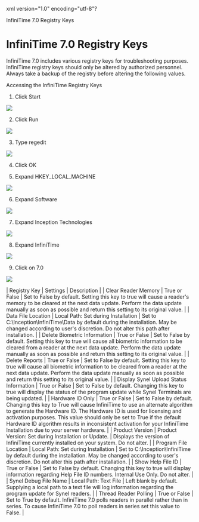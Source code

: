 xml version="1.0" encoding="utf-8"?





InfiniTime 7.0 Registry Keys




# InfiniTime 7.0 Registry Keys

InfiniTime 7.0 includes various registry keys for troubleshooting purposes. InfiniTime registry keys should only be altered by authorized personnel. Always take a backup of the registry before altering the following values.

Accessing the InfiniTime Registry Keys

1. Click Start

![](/img/image-404.png)

2. Click Run

![](/img/image-404.png)

3. Type regedit

![](/img/image-404.png)

4. Click OK

5. Expand HKEY\_LOCAL\_MACHINE

![](/img/image-404.png)

6. Expand Software

![](/img/image-404.png)

7. Expand Inception Technologies

![](/img/image-404.png)

8. Expand InfiniTime

![](/img/image-404.png)

9. Click on 7.0

![](/img/image-404.png)

| Registry Key | Settings | Description |
| Clear Reader Memory | True or False | Set to False by default. Setting this key to true will cause a reader's memory to be cleared at the next data update. Perform the data update manually as soon as possible and return this setting to its original value. |
| Data File Location | Local Path: Set during Installation | Set to C:\Inception\InfiniTime\Data by default during the installation. May be changed according to user's discretion. Do not alter this path after installation. |
| Delete Biometric Information | True or False | Set to False by default. Setting this key to true will cause all biometric information to be cleared from a reader at the next data update. Perform the data update manually as soon as possible and return this setting to its original value. |
| Delete Reports | True or False | Set to False by default. Setting this key to true will cause all biometric information to be cleared from a reader at the next data update. Perform the data update manually as soon as possible and return this setting to its original value. |
| Display Synel Upload Status Information | True or False | Set to False by default. Changing this key to true will display the status of the program update while Synel Terminals are being updated. |
| Hardware ID Only | True or False | Set to False by default. Changing this key to True will cause InfiniTime to use an alternate algorithm to generate the Hardware ID. The Hardware ID is used for licensing and activation purposes. This value should only be set to True if the default Hardware ID algorithm results in inconsistent activation for your InfiniTime Installation due to your server hardware. |
| Product Version | Product Version: Set during Installation or Update. | Displays the version of InfiniTime currently installed on your system. Do not alter. |
| Program File Location | Local Path: Set during Installation | Set to C:\Inception\InfiniTime by default during the installation. May be changed according to user's discretion. Do not alter this path after installation. |
| Show Help File ID | True or False | Set to False by default. Changing this key to true will display information regarding Help File ID numbers. Internal Use Only. Do not alter. |
| Synel Debug File Name | Local Path: Text File | Left blank by default. Supplying a local path to a text file will log information regarding the program update for Synel readers. |
| Thread Reader Polling | True or False | Set to True by default. InfiniTime 7.0 polls readers in parallel rather than in series. To cause InfiniTime 7.0 to poll readers in series set this value to False. |
